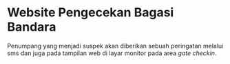 # Website Pengecekan Bagasi Bandara

Penumpang yang menjadi suspek akan diberikan sebuah peringatan melalui sms dan juga pada tampilan web di layar monitor pada area *gate checkin*.
